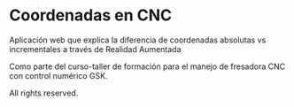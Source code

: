 # Coordenadas en CNC

Aplicación web que explica la diferencia de coordenadas absolutas vs incrementales a través de Realidad Aumentada

Como parte del curso-taller de formación para el manejo de fresadora CNC con control numérico GSK. 

All rights reserved.
